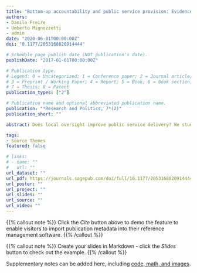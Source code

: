 ```yaml
---
title: "Bottom-up accountability and public service provision: Evidence from a field experiment in Brazil"
authors:
- Danilo Freire
- Umberto Mignozzetti
- admin
date: "2020-06-01T00:00:00Z"
doi: "0.1177/2053168020914444"

# Schedule page publish date (NOT publication's date).
publishDate: "2017-01-01T00:00:00Z"

# Publication type.
# Legend: 0 = Uncategorized; 1 = Conference paper; 2 = Journal article;
# 3 = Preprint / Working Paper; 4 = Report; 5 = Book; 6 = Book section;
# 7 = Thesis; 8 = Patent
publication_types: ["2"]

# Publication name and optional abbreviated publication name.
publication: "*Research and Politics, 7*(2)"
publication_short: ""

abstract: Does local oversight improve public service delivery? We study the effect of a mobile phone application that allows citizens to monitor school construction projects in Brazilian municipalities. The app prompts users to submit data about construction sites, sends such crowdsourced information to independent engineers, and contacts the mayors’ offices about project delays. Our results show that the app has a null impact on school construction indicators. Additionally, we find that politicians are unresponsive to individual requests. The results question the impact of bottom-up monitoring on public service performance and suggest that interventions targeted at other groups, or focused on different issues, may produce better policy outcomes.

tags:
- Source Themes
featured: false

# links:
# - name: ""
#   url: ""
url_dataset: ""
url_pdf: https://journals.sagepub.com/doi/full/10.1177/2053168020914444
url_poster: ""
url_project: ""
url_slides: ""
url_source: ""
url_video: ""
---
```


{{% callout note %}}
Click the *Cite* button above to demo the feature to enable visitors to import publication metadata into their reference management software.
{{% /callout %}}

{{% callout note %}}
Create your slides in Markdown - click the *Slides* button to check out the example.
{{% /callout %}}

Supplementary notes can be added here, including [code, math, and images](https://wowchemy.com/docs/writing-markdown-latex/).
